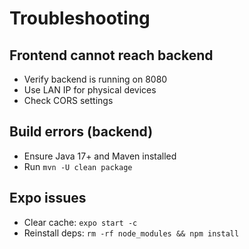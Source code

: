 # Troubleshooting

## Frontend cannot reach backend
- Verify backend is running on 8080
- Use LAN IP for physical devices
- Check CORS settings

## Build errors (backend)
- Ensure Java 17+ and Maven installed
- Run `mvn -U clean package`

## Expo issues
- Clear cache: `expo start -c`
- Reinstall deps: `rm -rf node_modules && npm install`